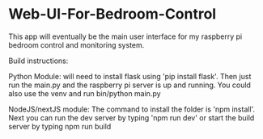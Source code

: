 # Web-UI-For-Bedroom-Control
This app will eventually be the main user interface for my raspberry pi bedroom control and monitoring system. 


Build instructions:

Python Module: will need to install flask using 'pip install flask'. Then just run the main.py and the raspberry pi server is up and running. You could also use the venv and run bin/python main.py

NodeJS/nextJS module: The command to install the folder is 'npm install'. Next you can run the dev server by typing 'npm run dev' or start the build server by typing npm run build
